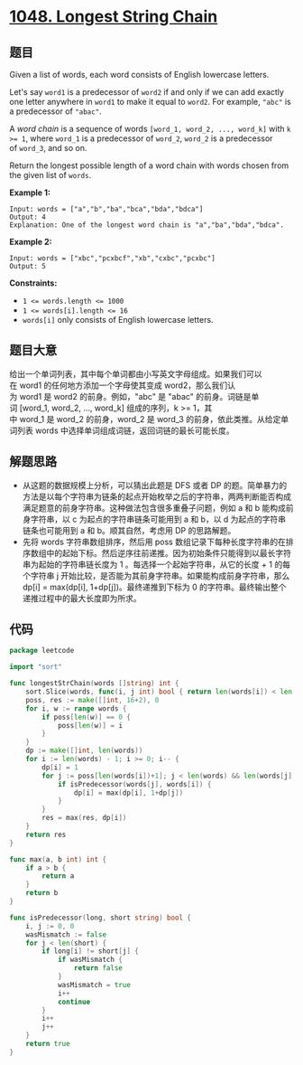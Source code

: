 # [1048. Longest String Chain](https://leetcode.com/problems/longest-string-chain/)


## 题目

Given a list of words, each word consists of English lowercase letters.

Let's say `word1` is a predecessor of `word2` if and only if we can add exactly one letter anywhere in `word1` to make it equal to `word2`. For example, `"abc"` is a predecessor of `"abac"`.

A *word chain* is a sequence of words `[word_1, word_2, ..., word_k]` with `k >= 1`, where `word_1` is a predecessor of `word_2`, `word_2` is a predecessor of `word_3`, and so on.

Return the longest possible length of a word chain with words chosen from the given list of `words`.

**Example 1:**

```
Input: words = ["a","b","ba","bca","bda","bdca"]
Output: 4
Explanation: One of the longest word chain is "a","ba","bda","bdca".
```

**Example 2:**

```
Input: words = ["xbc","pcxbcf","xb","cxbc","pcxbc"]
Output: 5
```

**Constraints:**

- `1 <= words.length <= 1000`
- `1 <= words[i].length <= 16`
- `words[i]` only consists of English lowercase letters.

## 题目大意

给出一个单词列表，其中每个单词都由小写英文字母组成。如果我们可以在 word1 的任何地方添加一个字母使其变成 word2，那么我们认为 word1 是 word2 的前身。例如，"abc" 是 "abac" 的前身。词链是单词 [word_1, word_2, ..., word_k] 组成的序列，k >= 1，其中 word_1 是 word_2 的前身，word_2 是 word_3 的前身，依此类推。从给定单词列表 words 中选择单词组成词链，返回词链的最长可能长度。

## 解题思路

- 从这题的数据规模上分析，可以猜出此题是 DFS 或者 DP 的题。简单暴力的方法是以每个字符串为链条的起点开始枚举之后的字符串，两两判断能否构成满足题意的前身字符串。这种做法包含很多重叠子问题，例如 a 和 b 能构成前身字符串，以 c 为起点的字符串链条可能用到 a 和 b，以 d 为起点的字符串链条也可能用到 a 和 b。顺其自然，考虑用 DP 的思路解题。
- 先将 words 字符串数组排序，然后用 poss 数组记录下每种长度字符串的在排序数组中的起始下标。然后逆序往前递推。因为初始条件只能得到以最长字符串为起始的字符串链长度为 1 。每选择一个起始字符串，从它的长度 + 1 的每个字符串 j 开始比较，是否能为其前身字符串。如果能构成前身字符串，那么 dp[i] = max(dp[i], 1+dp[j])。最终递推到下标为 0 的字符串。最终输出整个递推过程中的最大长度即为所求。

## 代码

```go
package leetcode

import "sort"

func longestStrChain(words []string) int {
    sort.Slice(words, func(i, j int) bool { return len(words[i]) < len(words[j]) })
    poss, res := make([]int, 16+2), 0
    for i, w := range words {
        if poss[len(w)] == 0 {
            poss[len(w)] = i
        }
    }
    dp := make([]int, len(words))
    for i := len(words) - 1; i >= 0; i-- {
        dp[i] = 1
        for j := poss[len(words[i])+1]; j < len(words) && len(words[j]) == len(words[i])+1; j++ {
            if isPredecessor(words[j], words[i]) {
                dp[i] = max(dp[i], 1+dp[j])
            }
        }
        res = max(res, dp[i])
    }
    return res
}

func max(a, b int) int {
    if a > b {
        return a
    }
    return b
}

func isPredecessor(long, short string) bool {
    i, j := 0, 0
    wasMismatch := false
    for j < len(short) {
        if long[i] != short[j] {
            if wasMismatch {
                return false
            }
            wasMismatch = true
            i++
            continue
        }
        i++
        j++
    }
    return true
}
```
